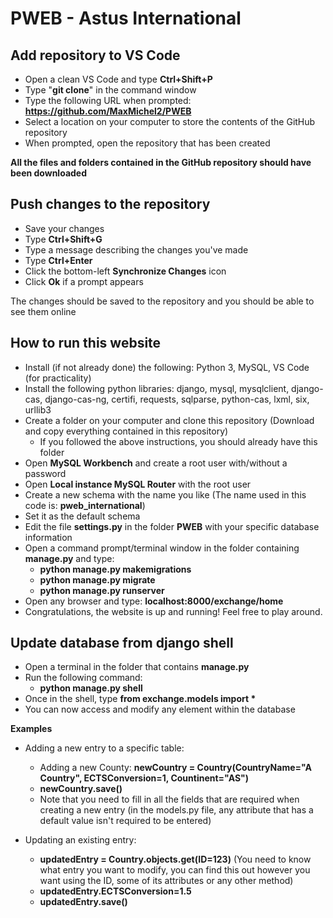 # PWEB - Astus International

## Add repository to VS Code

* Open a clean VS Code and type **Ctrl+Shift+P**
* Type "**git clone**" in the command window
* Type the following URL when prompted: **https://github.com/MaxMichel2/PWEB**
* Select a location on your computer to store the contents of the GitHub repository
* When prompted, open the repository that has been created

**All the files and folders contained in the GitHub repository should have been downloaded**

## Push changes to the repository

* Save your changes
* Type **Ctrl+Shift+G**
* Type a message describing the changes you've made
* Type **Ctrl+Enter**
* Click the bottom-left **Synchronize Changes** icon
* Click **Ok** if a prompt appears

The changes should be saved to the repository and you should be able to see them online

## How to run this website

* Install (if not already done) the following: Python 3, MySQL, VS Code (for practicality)
* Install the following python libraries: django, mysql, mysqlclient, django-cas, django-cas-ng, certifi, requests, sqlparse, python-cas, lxml, six, urllib3
* Create a folder on your computer and clone this repository (Download and copy everything contained in this repository)
   * If you followed the above instructions, you should already have this folder
* Open **MySQL Workbench** and create a root user with/without a password
* Open **Local instance MySQL Router** with the root user
* Create a new schema with the name you like (The name used in this code is: **pweb_international**)
* Set it as the default schema
* Edit the file **settings.py** in the folder **PWEB** with your specific database information
* Open a command prompt/terminal window in the folder containing **manage.py** and type: 
    * **python manage.py makemigrations**
    * **python manage.py migrate**
    * **python manage.py runserver**
* Open any browser and type: **localhost:8000/exchange/home**
* Congratulations, the website is up and running! Feel free to play around.

## Update database from django shell

* Open a terminal in the folder that contains **manage.py**
* Run the following command:
	* **python manage.py shell**
* Once in the shell, type **from exchange.models import \***
* You can now access and modify any element within the database

**Examples**

* Adding a new entry to a specific table:
	* Adding a new County: **newCountry = Country(CountryName="A Country", ECTSConversion=1, Countinent="AS")**
	* **newCountry.save()**
	* Note that you need to fill in all the fields that are required when creating a new entry (in the models.py file, any attribute that has a default value isn't required to be entered)

* Updating an existing entry:
	* **updatedEntry = Country.objects.get(ID=123)** (You need to know what entry you want to modify, you can find this out however you want using the ID, some of its attributes or any other method)
	* **updatedEntry.ECTSConversion=1.5**
	* **updatedEntry.save()**